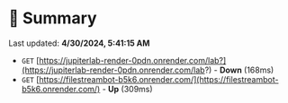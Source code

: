 # 📖 Summary
Last updated: **4/30/2024, 5:41:15 AM**

- `GET` [https://jupiterlab-render-0pdn.onrender.com/lab?](https://jupiterlab-render-0pdn.onrender.com/lab?) - **Down** (168ms)
- `GET` [https://filestreambot-b5k6.onrender.com/](https://filestreambot-b5k6.onrender.com/) - **Up** (309ms)
